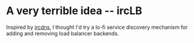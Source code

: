 # A very terrible idea -- ircLB

Inspired by [ircdns](https://github.com/purpleidea/ircdns), I thought I'd try a lo-fi service discovery mechanism for adding and removing load balancer backends.
